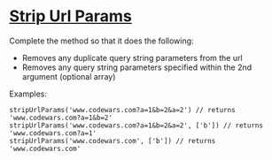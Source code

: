 # [Strip Url Params](https://www.codewars.com/kata/strip-url-params/train/javascript)

Complete the method so that it does the following:

* Removes any duplicate query string parameters from the url
* Removes any query string parameters specified within the 2nd argument (optional array)

Examples:

```
stripUrlParams('www.codewars.com?a=1&b=2&a=2') // returns 'www.codewars.com?a=1&b=2'
stripUrlParams('www.codewars.com?a=1&b=2&a=2', ['b']) // returns 'www.codewars.com?a=1'
stripUrlParams('www.codewars.com', ['b']) // returns 'www.codewars.com'
```
